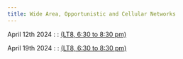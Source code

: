```yaml
---
title: Wide Area, Opportunistic and Cellular Networks 
---
```



April 12th 2024
: [](#)
  : [(LT8, 6:30 to 8:30 pm)](#)


April 19th 2024
: [](#)
  : [(LT8, 6:30 to 8:30 pm)](#)